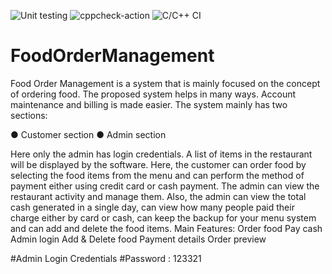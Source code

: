 ![Unit testing](https://github.com/stepin104261/FOM/workflows/Unit%20testing/badge.svg)     ![cppcheck-action](https://github.com/stepin104261/FOM/workflows/cppcheck-action/badge.svg)     ![C/C++ CI](https://github.com/stepin104261/FOM/workflows/C/C++%20CI/badge.svg)

# FoodOrderManagement

Food Order Management is a system that is mainly focused on the concept of ordering food. The proposed system helps in many ways. Account maintenance and billing is made easier. The system mainly has two sections: 

● Customer section 
● Admin section 

Here only the admin has login credentials. A list of items in the restaurant will be displayed by the software. Here, the customer can order food by selecting the food items from the menu and can perform the method of payment either using credit card or cash payment. The admin can view the restaurant activity and manage them. Also, the admin can view the total cash generated in a single day, can view how many people paid their charge either by card or cash, can keep the backup for your menu system and can add and delete the food items. Main Features:
Order food
Pay cash
Admin login
Add & Delete food
Payment details
Order preview

#Admin Login Credentials #Password : 123321
